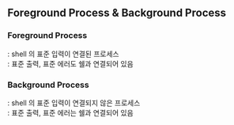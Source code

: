 ## Foreground Process & Background Process
### Foreground Process
: shell 의 표준 입력이 연결된 프로세스 <br>
: 표준 출력, 표준 에러도 쉘과 연결되어 있음 <br>

### Background Process
: shell 의 표준 입력이 연결되지 않은 프로세스 <br>
: 표준 출력, 표준 에러는 쉘과 연결되어 있음